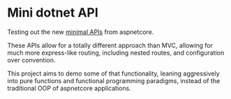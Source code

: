 # Mini dotnet API

Testing out the new [minimal APIs](https://docs.microsoft.com/en-us/aspnet/core/fundamentals/minimal-apis?view=aspnetcore-6.0#aspnet-core-middleware) from aspnetcore.

These APIs allow for a totally different approach than MVC, allowing for much more express-like routing, including nested routes, and configuration over convention.

This project aims to demo some of that functionality, leaning aggressively into pure functions and functional programming paradigms, instead of the traditional OOP of aspnetcore applications.
